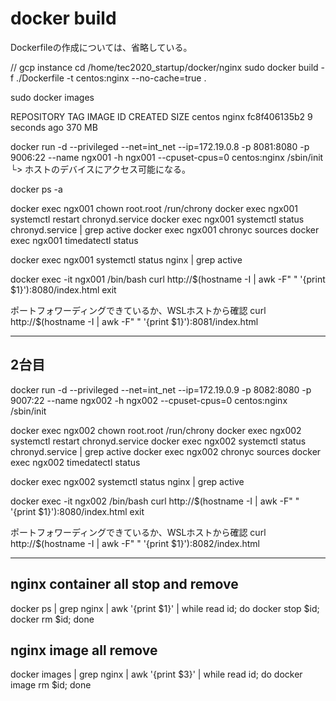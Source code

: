 # docker build

Dockerfileの作成については、省略している。

// gcp instance
cd /home/tec2020_startup/docker/nginx
sudo docker build -f ./Dockerfile -t centos:nginx --no-cache=true .

sudo docker images

REPOSITORY                           TAG                 IMAGE ID            CREATED             SIZE
centos                               nginx               fc8f406135b2        9 seconds ago       370 MB

docker run -d --privileged --net=int_net --ip=172.19.0.8 -p 8081:8080 -p 9006:22 --name ngx001 -h ngx001 --cpuset-cpus=0 centos:nginx /sbin/init
                 └> ホストのデバイスにアクセス可能になる。

docker ps -a

docker exec ngx001 chown root.root /run/chrony
docker exec ngx001 systemctl restart chronyd.service
docker exec ngx001 systemctl status chronyd.service | grep active
docker exec ngx001 chronyc sources
docker exec ngx001 timedatectl status

docker exec ngx001 systemctl status nginx | grep active

docker exec -it ngx001 /bin/bash
curl http://$(hostname -I | awk -F" " '{print $1}'):8080/index.html
exit

ポートフォワーディングできているか、WSLホストから確認
curl http://$(hostname -I | awk -F" " '{print $1}'):8081/index.html

---

## 2台目

docker run -d --privileged --net=int_net --ip=172.19.0.9 -p 8082:8080 -p 9007:22 --name ngx002 -h ngx002 --cpuset-cpus=0 centos:nginx /sbin/init

docker exec ngx002 chown root.root /run/chrony
docker exec ngx002 systemctl restart chronyd.service
docker exec ngx002 systemctl status chronyd.service | grep active
docker exec ngx002 chronyc sources
docker exec ngx002 timedatectl status

docker exec ngx002 systemctl status nginx | grep active

docker exec -it ngx002 /bin/bash
curl http://$(hostname -I | awk -F" " '{print $1}'):8080/index.html
exit

ポートフォワーディングできているか、WSLホストから確認
curl http://$(hostname -I | awk -F" " '{print $1}'):8082/index.html

---

## nginx container all stop and remove

docker ps | grep nginx | awk '{print $1}' | while read id; do docker stop $id; docker rm $id; done

## nginx image all remove

docker images | grep nginx | awk '{print $3}' | while read id; do docker image rm $id; done
